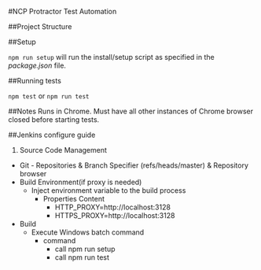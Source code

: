 #NCP Protractor Test Automation


##Project Structure

##Setup

`npm run setup` will run the install/setup script as specified in the _package.json_ file.

##Running tests

`npm test` or `npm run test` 

##Notes
Runs in Chrome. Must have all other instances of Chrome browser closed before starting tests.

##Jenkins configure guide
1. Source Code Management
 * Git - Repositories & Branch Specifier (refs/heads/master) & Repository browser
 * Build Environment(if proxy is needed)
   * Inject environment variable to the build process
     * Properties Content
       * HTTP_PROXY=http://localhost:3128
       * HTTPS_PROXY=http://localhost:3128
 * Build
   * Execute Windows batch command
     * command
        * call npm run setup
        * call npm run test
